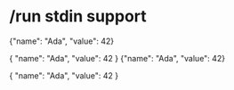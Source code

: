 # /run stdin support

{"name": "Ada", "value": 42}

{
  "name": "Ada",
  "value": 42
}
{"name": "Ada", "value": 42}

{
  "name": "Ada",
  "value": 42
}
